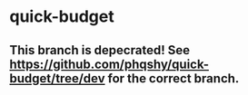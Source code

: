 # quick-budget
## This branch is depecrated! See https://github.com/phqshy/quick-budget/tree/dev for the correct branch.
